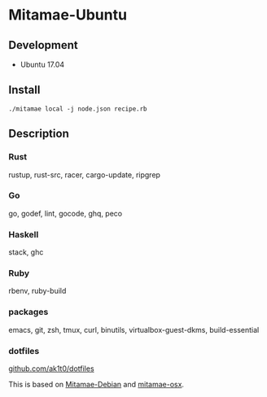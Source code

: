 # Mitamae-Ubuntu

## Development
- Ubuntu 17.04

## Install
`./mitamae local -j node.json recipe.rb`

## Description

### Rust
rustup, rust-src, racer, cargo-update, ripgrep

### Go
go, godef, lint, gocode, ghq, peco

### Haskell
stack, ghc

### Ruby
rbenv, ruby-build

### packages
emacs, git, zsh, tmux, curl, binutils, virtualbox-guest-dkms, build-essential

### dotfiles
[github.com/ak1t0/dotfiles](https://github.com/ak1t0/dotfiles)  

This is based on [Mitamae-Debian](https://github.com/taroooyan/mitamae-debian) and [mitamae-osx](https://github.com/upamune/mitamae-osx).
